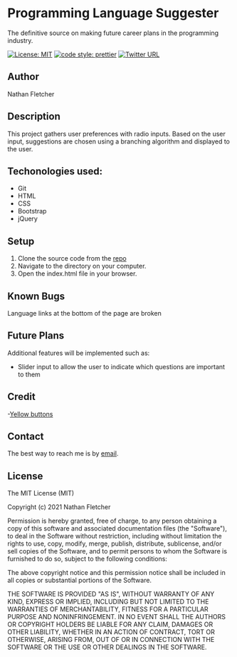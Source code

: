 # Programming Language Suggester
The definitive source on making future career plans in the programming industry.

[![License: MIT](https://img.shields.io/badge/License-MIT-yellow.svg)](https://opensource.org/licenses/MIT)
[![code style: prettier](https://img.shields.io/badge/code_style-prettier-ff69b4.svg?style=flat-square)](https://github.com/prettier/prettier)
[![Twitter URL](https://img.shields.io/twitter/url/https/twitter.com/nathan_fletcher.svg?style=social&label=Follow%20%40nathan_fletcher)](https://twitter.com/nathan_fletcher)

## Author

Nathan Fletcher

## Description

This project gathers user preferences with radio inputs. Based on the user input, suggestions are chosen using a branching algorithm and displayed to the user.

## Techonologies used:

- Git
- HTML
- CSS
- Bootstrap
- jQuery

## Setup

1. Clone the source code from the [repo](https://github.com/nathanfletch/suggester)
2. Navigate to the directory on your computer.
3. Open the index.html file in your browser.


## Known Bugs

Language links at the bottom of the page are broken
<!-- There are no known bugs at this time. -->

## Future Plans

Additional features will be implemented such as:

- Slider input to allow the user to indicate which questions are important to them 

## Credit 
-[Yellow buttons](https://codepen.io/havardob/pen/dyYXBBr)

## Contact

The best way to reach me is by [email](mailto:nathan.fletcher@gmail.com).

## License

The MIT License (MIT)

Copyright (c) 2021 Nathan Fletcher

Permission is hereby granted, free of charge, to any person obtaining a copy of this software and associated documentation files (the "Software"), to deal in the Software without restriction, including without limitation the rights to use, copy, modify, merge, publish, distribute, sublicense, and/or sell copies of the Software, and to permit persons to whom the Software is furnished to do so, subject to the following conditions:

The above copyright notice and this permission notice shall be included in all copies or substantial portions of the Software.

THE SOFTWARE IS PROVIDED "AS IS", WITHOUT WARRANTY OF ANY KIND, EXPRESS OR IMPLIED, INCLUDING BUT NOT LIMITED TO THE WARRANTIES OF MERCHANTABILITY, FITNESS FOR A PARTICULAR PURPOSE AND NONINFRINGEMENT. IN NO EVENT SHALL THE AUTHORS OR COPYRIGHT HOLDERS BE LIABLE FOR ANY CLAIM, DAMAGES OR OTHER LIABILITY, WHETHER IN AN ACTION OF CONTRACT, TORT OR OTHERWISE, ARISING FROM, OUT OF OR IN CONNECTION WITH THE SOFTWARE OR THE USE OR OTHER DEALINGS IN THE SOFTWARE.